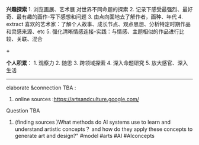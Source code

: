 
**兴趣探索**
	1. 浏览画展、艺术展  对世界不同命题的探索
	2. 记录下感受最强烈、最好奇、最有趣的画作-写下感想和问题
	3. 由点向面地去了解作者，画种、年代
	4. extract 喜欢的艺术家：了解个人故事、成长节点、观点思想、分析特定时期作品和灵感来源、etc 
	5. 强化清晰情感连接-实践：与情感、主题相似的作品进行比较、关联、混合

**+**

**个人积累**：
	1. 观察力
	2. 随思
	3. 跨领域探索
	4. 深入命题研究
	5. 放大感官、深入生活

----

elaborate &connection TBA :
1. online sources :https://artsandculture.google.com/ 

Question TBA 
1. (finding sources )What methods do AI systems use to learn and understand artistic concepts？ and how do they apply these concepts  to generate art and design?"
   #model  #arts #AI #AIconcepts 
   